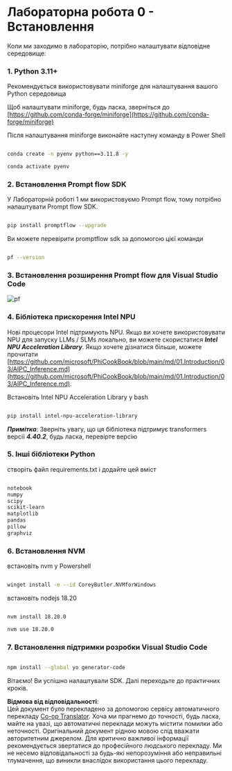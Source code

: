 <!--
CO_OP_TRANSLATOR_METADATA:
{
  "original_hash": "a4ef39027902e82f2c33d568d2a2259a",
  "translation_date": "2025-07-09T19:33:39+00:00",
  "source_file": "md/02.Application/02.Code/Phi3/VSCodeExt/HOL/AIPC/01.Installations.md",
  "language_code": "uk"
}
-->
# **Лабораторна робота 0 - Встановлення**

Коли ми заходимо в лабораторію, потрібно налаштувати відповідне середовище:


### **1. Python 3.11+**

Рекомендується використовувати miniforge для налаштування вашого Python середовища

Щоб налаштувати miniforge, будь ласка, зверніться до [https://github.com/conda-forge/miniforge](https://github.com/conda-forge/miniforge)

Після налаштування miniforge виконайте наступну команду в Power Shell

```bash

conda create -n pyenv python==3.11.8 -y

conda activate pyenv

```


### **2. Встановлення Prompt flow SDK**

У Лабораторній роботі 1 ми використовуємо Prompt flow, тому потрібно налаштувати Prompt flow SDK.

```bash

pip install promptflow --upgrade

```

Ви можете перевірити promptflow sdk за допомогою цієї команди


```bash

pf --version

```

### **3. Встановлення розширення Prompt flow для Visual Studio Code**

![pf](../../../../../../../../../imgs/02/vscodeext/pf_ext.png)


### **4. Бібліотека прискорення Intel NPU**

Нові процесори Intel підтримують NPU. Якщо ви хочете використовувати NPU для запуску LLMs / SLMs локально, ви можете скористатися ***Intel NPU Acceleration Library***. Якщо хочете дізнатися більше, можете прочитати [https://github.com/microsoft/PhiCookBook/blob/main/md/01.Introduction/03/AIPC_Inference.md](https://github.com/microsoft/PhiCookBook/blob/main/md/01.Introduction/03/AIPC_Inference.md).

Встановіть Intel NPU Acceleration Library у bash


```bash

pip install intel-npu-acceleration-library

```

***Примітка***: Зверніть увагу, що ця бібліотека підтримує transformers версії ***4.40.2***, будь ласка, перевірте версію


### **5. Інші бібліотеки Python**


створіть файл requirements.txt і додайте цей вміст

```txt

notebook
numpy 
scipy 
scikit-learn 
matplotlib 
pandas 
pillow 
graphviz

```


### **6. Встановлення NVM**

встановіть nvm у Powershell


```bash

winget install -e --id CoreyButler.NVMforWindows

```

встановіть nodejs 18.20


```bash

nvm install 18.20.0

nvm use 18.20.0

```

### **7. Встановлення підтримки розробки Visual Studio Code**


```bash

npm install --global yo generator-code

```

Вітаємо! Ви успішно налаштували SDK. Далі переходьте до практичних кроків.

**Відмова від відповідальності**:  
Цей документ було перекладено за допомогою сервісу автоматичного перекладу [Co-op Translator](https://github.com/Azure/co-op-translator). Хоча ми прагнемо до точності, будь ласка, майте на увазі, що автоматичні переклади можуть містити помилки або неточності. Оригінальний документ рідною мовою слід вважати авторитетним джерелом. Для критично важливої інформації рекомендується звертатися до професійного людського перекладу. Ми не несемо відповідальності за будь-які непорозуміння або неправильні тлумачення, що виникли внаслідок використання цього перекладу.